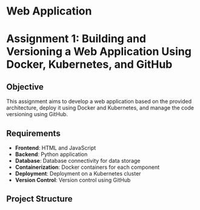 # Web Application


# Assignment 1: Building and Versioning a Web Application Using Docker, Kubernetes, and GitHub

## Objective
This assignment aims to develop a web application based on the provided architecture, deploy it using Docker and Kubernetes, and manage the code versioning using GitHub.

## Requirements
- **Frontend**: HTML and JavaScript
- **Backend**: Python application
- **Database**: Database connectivity for data storage
- **Containerization**: Docker containers for each component
- **Deployment**: Deployment on a Kubernetes cluster
- **Version Control**: Version control using GitHub

## Project Structure
